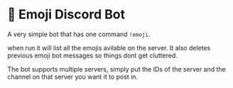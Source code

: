 # 🤖 Emoji Discord Bot
A very simple bot that has one command `!emoji`.

when run it will list all the emojis avilable on the server. It also deletes previous emoji bot messages so things dont get cluttered. 

The bot supports multiple servers, simply put the IDs of the server and the channel on that server you want it to post in.  
